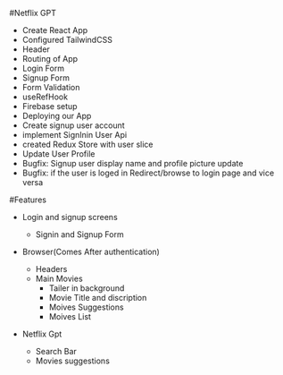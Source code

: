 #Netflix GPT

- Create React App
- Configured TailwindCSS
- Header 
- Routing of App
- Login Form 
- Signup Form
- Form Validation
- useRefHook 
- Firebase setup 
- Deploying our App
- Create signup user account
- implement SignInin User Api
- created Redux Store  with user slice
- Update User Profile
- Bugfix: Signup user display name and profile picture update
- Bugfix: if the user is loged in Redirect/browse to login page and vice versa


#Features
- Login and signup screens
    - Signin and Signup Form
- Browser(Comes After authentication)
    - Headers
    - Main Movies
        - Tailer in background
        - Movie Title and discription
        - Moives Suggestions
        - Moives List

- Netflix Gpt
    - Search Bar
    - Movies suggestions